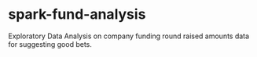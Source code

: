 # spark-fund-analysis
Exploratory Data Analysis on company funding round raised amounts data for suggesting good bets.
